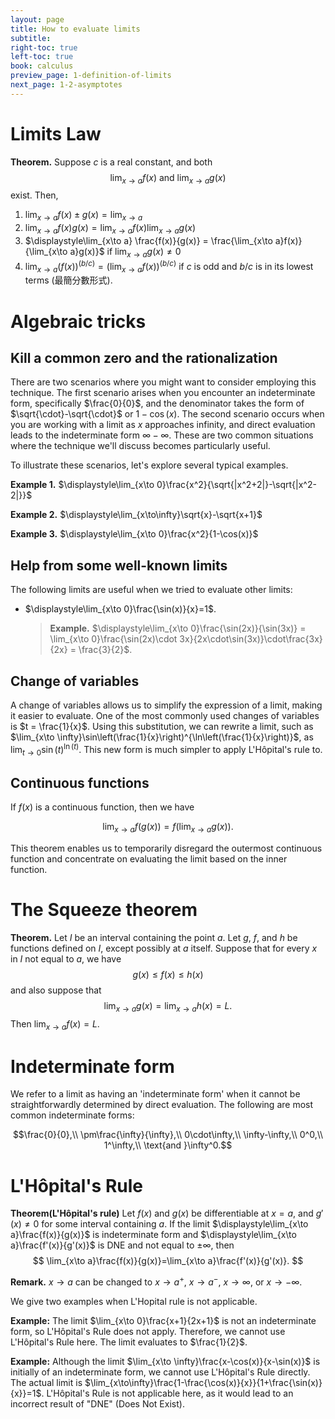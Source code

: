 ```yaml
---
layout: page
title: How to evaluate limits
subtitle: 
right-toc: true
left-toc: true
book: calculus
preview_page: 1-definition-of-limits
next_page: 1-2-asymptotes
---
```


# Limits Law

**Theorem.**
Suppose $c$ is a real constant, and both 
$$\lim_{x\to a}f(x)\text{ and }\lim_{x\to a}g(x)$$
exist. Then,
1. $\displaystyle\lim_{x\to a} f(x)\pm g(x) = \lim_{x\to a}$
2. $\displaystyle\lim_{x\to a} f(x)g(x) = \lim_{x\to a}f(x)\lim_{x\to a}g(x)$
3. $\displaystyle\lim_{x\to a} \frac{f(x)}{g(x)} = \frac{\lim_{x\to a}f(x)}{\lim_{x\to a}g(x)}$ if $\displaystyle\lim_{x\to a}g(x)\neq 0$
4. $\displaystyle\lim_{x\to a} (f(x))^{(b/c)} = \left(\lim_{x\to a}f(x)\right)^{(b/c)}$ if $c$ is odd and $b/c$ is in its lowest terms (最簡分數形式).


# Algebraic tricks

## Kill a common zero and the rationalization

There are two scenarios where you might want to consider employing this technique. The first scenario arises when you encounter an indeterminate form, specifically $\frac{0}{0}$, and the denominator takes the form of $\sqrt{\cdot}-\sqrt{\cdot}$ or $1-\cos(x)$. The second scenario occurs when you are working with a limit as $x$ approaches infinity, and direct evaluation leads to the indeterminate form $\infty - \infty$. These are two common situations where the technique we'll discuss becomes particularly useful.

To illustrate these scenarios, let's explore several typical examples.

**Example 1.** $\displaystyle\lim_{x\to 0}\frac{x^2}{\sqrt{|x^2+2|}-\sqrt{|x^2-2|}}$

**Example 2.** $\displaystyle\lim_{x\to\infty}\sqrt{x}-\sqrt{x+1}$

**Example 3.** $\displaystyle\lim_{x\to 0}\frac{x^2}{1-\cos(x)}$


## Help from some well-known limits

The following limits are useful when we tried to evaluate other limits:
- $\displaystyle\lim_{x\to 0}\frac{\sin(x)}{x}=1$.
	> **Example.** $\displaystyle\lim_{x\to 0}\frac{\sin(2x)}{\sin(3x)} = \lim_{x\to 0}\frac{\sin(2x)\cdot 3x}{2x\cdot\sin(3x)}\cdot\frac{3x}{2x} = \frac{3}{2}$.

## Change of variables

A change of variables allows us to simplify the expression of a limit, making it easier to evaluate. One of the most commonly used changes of variables is $t = \frac{1}{x}$. Using this substitution, we can rewrite a limit, such as $\lim_{x\to \infty}\sin\left(\frac{1}{x}\right)^{\ln\left(\frac{1}{x}\right)}$, as $\lim_{t\to 0}\sin(t)^{\ln(t)}$. This new form is much simpler to apply L'Hôpital's rule to.

## Continuous functions

If $f(x)$ is a continuous function, then we have

$$\lim_{x\to a}f(g(x)) = f(\lim_{x\to a}g(x)).$$

This theorem enables us to temporarily disregard the outermost continuous function and concentrate on evaluating the limit based on the inner function.

# The Squeeze theorem

**Theorem.** Let $I$ be an interval containing the point $a$. Let $g$, $f$, and $h$ be functions defined on $I$, except possibly at $a$ itself. Suppose that for every $x$ in $I$ not equal to $a$, we have
$$g(x)\leq f(x)\leq h(x)$$
and also suppose that
$$\lim_{x\to a}g(x)=\lim_{x\to a}h(x)=L.$$
Then $\displaystyle\lim_{x\to a}f(x)=L$.


# Indeterminate form

We refer to a limit as having an 'indeterminate form' when it cannot be straightforwardly determined by direct evaluation. The following are most common indeterminate forms:

$$\frac{0}{0},\\ \pm\frac{\infty}{\infty},\\ 0\cdot\infty,\\ \infty-\infty,\\ 0^0,\\ 1^\infty,\\ \text{and }\infty^0.$$


# L'Hôpital's Rule

**Theorem(L'Hôpital's rule)**
Let $f(x)$ and $g(x)$ be differentiable at $x=a$, and $g'(x)\neq 0$ for some interval containing $a$. If the limit $\displaystyle\lim_{x\to a}\frac{f(x)}{g(x)}$ is indeterminate form and $\displaystyle\lim_{x\to a}\frac{f'(x)}{g'(x)}$ is DNE and not equal to $\pm\infty$, then
$$
\lim_{x\to a}\frac{f(x)}{g(x)}=\lim_{x\to a}\frac{f'(x)}{g'(x)}.
$$

**Remark.** $x\to a$ can be changed to $x\to a^+$, $x\to a^-$, $x\to \infty$, or $x\to -\infty$.

We give two examples when L'Hopital rule is not applicable.

**Example:** The limit $\lim_{x\to 0}\frac{x+1}{2x+1}$ is not an indeterminate form, so L'Hôpital's Rule does not apply. Therefore, we cannot use L'Hôpital's Rule here. The limit evaluates to $\frac{1}{2}$.

**Example:** Although the limit $\lim_{x\to \infty}\frac{x-\cos(x)}{x-\sin(x)}$ is initially of an indeterminate form, we cannot use L'Hôpital's Rule directly. The actual limit is $\lim_{x\to\infty}\frac{1-\frac{\cos(x)}{x}}{1+\frac{\sin(x)}{x}}=1$. L'Hôpital's Rule is not applicable here, as it would lead to an incorrect result of "DNE" (Does Not Exist).